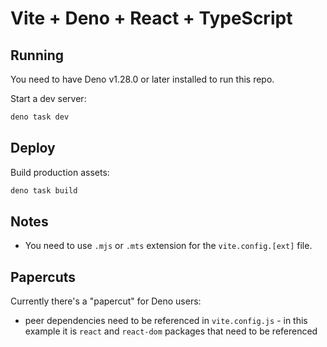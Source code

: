 # Vite + Deno + React + TypeScript

## Running

You need to have Deno v1.28.0 or later installed to run this repo.

Start a dev server:

```bash
deno task dev
```

## Deploy

Build production assets:

```bash
deno task build
```

## Notes

- You need to use `.mjs` or `.mts` extension for the `vite.config.[ext]` file.

## Papercuts

Currently there's a "papercut" for Deno users:

- peer dependencies need to be referenced in `vite.config.js` - in this example
  it is `react` and `react-dom` packages that need to be referenced
